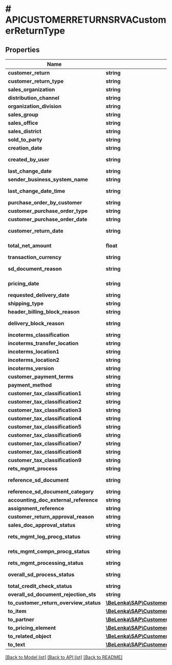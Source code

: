 # # APICUSTOMERRETURNSRVACustomerReturnType

## Properties

Name | Type | Description | Notes
------------ | ------------- | ------------- | -------------
**customer_return** | **string** |  | [optional]
**customer_return_type** | **string** |  | [optional]
**sales_organization** | **string** |  | [optional]
**distribution_channel** | **string** |  | [optional]
**organization_division** | **string** |  | [optional]
**sales_group** | **string** |  | [optional]
**sales_office** | **string** |  | [optional]
**sales_district** | **string** |  | [optional]
**sold_to_party** | **string** |  | [optional]
**creation_date** | **string** | Record Creation Date | [optional]
**created_by_user** | **string** | Name of Person Responsible for Creating the Object | [optional]
**last_change_date** | **string** | Last Changed On | [optional]
**sender_business_system_name** | **string** | External Business System ID | [optional]
**last_change_date_time** | **string** | UTC Time Stamp in Long Form (YYYYMMDDhhmmssmmmuuun) | [optional]
**purchase_order_by_customer** | **string** |  | [optional]
**customer_purchase_order_type** | **string** | Customer Purchase Order Type | [optional]
**customer_purchase_order_date** | **string** |  | [optional]
**customer_return_date** | **string** | Document Date (Date Received/Sent) | [optional]
**total_net_amount** | **float** | Net Value of the Sales Document in Document Currency | [optional]
**transaction_currency** | **string** | SD Document Currency | [optional]
**sd_document_reason** | **string** | Order Reason (Reason for the Business Transaction) | [optional]
**pricing_date** | **string** | Date for Pricing and Exchange Rate | [optional]
**requested_delivery_date** | **string** |  | [optional]
**shipping_type** | **string** |  | [optional]
**header_billing_block_reason** | **string** | Billing Block in SD Document | [optional]
**delivery_block_reason** | **string** | Delivery Block (Document Header) | [optional]
**incoterms_classification** | **string** | Incoterms (Part 1) | [optional]
**incoterms_transfer_location** | **string** |  | [optional]
**incoterms_location1** | **string** |  | [optional]
**incoterms_location2** | **string** |  | [optional]
**incoterms_version** | **string** |  | [optional]
**customer_payment_terms** | **string** | Key for Terms of Payment | [optional]
**payment_method** | **string** |  | [optional]
**customer_tax_classification1** | **string** | Alternative Tax Classification | [optional]
**customer_tax_classification2** | **string** | Tax Classification 2 for Customer | [optional]
**customer_tax_classification3** | **string** | Tax Classification 3 for Customer | [optional]
**customer_tax_classification4** | **string** | Tax Classification 4 for Customer | [optional]
**customer_tax_classification5** | **string** | Tax Classification 5 for Customer | [optional]
**customer_tax_classification6** | **string** | Tax Classification 6 for Customer | [optional]
**customer_tax_classification7** | **string** | Tax Classification 7 for Customer | [optional]
**customer_tax_classification8** | **string** | Tax Classification 8 for Customer | [optional]
**customer_tax_classification9** | **string** | Tax Classification 9 for Customer | [optional]
**rets_mgmt_process** | **string** | Process Identification Number | [optional]
**reference_sd_document** | **string** | Document Number of Reference Document | [optional]
**reference_sd_document_category** | **string** |  | [optional]
**accounting_doc_external_reference** | **string** | Reference Document Number | [optional]
**assignment_reference** | **string** | Assignment Number | [optional]
**customer_return_approval_reason** | **string** | Approval Request Reason ID | [optional]
**sales_doc_approval_status** | **string** | Document Approval Status | [optional]
**rets_mgmt_log_procg_status** | **string** | Logistical Processing Status of a Return | [optional]
**rets_mgmt_compn_procg_status** | **string** | Status of Returns Refund Determination | [optional]
**rets_mgmt_processing_status** | **string** |  | [optional]
**overall_sd_process_status** | **string** | Overall Processing Status (Header/All Items) | [optional]
**total_credit_check_status** | **string** | Overall Status of Credit Checks | [optional]
**overall_sd_document_rejection_sts** | **string** | Rejection Status (All Items) | [optional]
**to_customer_return_overview_status** | [**\BeLenka\SAP\CustomerReturn\Model\APICUSTOMERRETURNSRVACustomerReturnOverviewStatusType**](APICUSTOMERRETURNSRVACustomerReturnOverviewStatusType.md) |  | [optional]
**to_item** | [**\BeLenka\SAP\CustomerReturn\Model\APICUSTOMERRETURNSRVACustomerReturnTypeToItem**](APICUSTOMERRETURNSRVACustomerReturnTypeToItem.md) |  | [optional]
**to_partner** | [**\BeLenka\SAP\CustomerReturn\Model\APICUSTOMERRETURNSRVACustomerReturnTypeToPartner**](APICUSTOMERRETURNSRVACustomerReturnTypeToPartner.md) |  | [optional]
**to_pricing_element** | [**\BeLenka\SAP\CustomerReturn\Model\APICUSTOMERRETURNSRVACustomerReturnTypeToPricingElement**](APICUSTOMERRETURNSRVACustomerReturnTypeToPricingElement.md) |  | [optional]
**to_related_object** | [**\BeLenka\SAP\CustomerReturn\Model\APICUSTOMERRETURNSRVACustomerReturnTypeToRelatedObject**](APICUSTOMERRETURNSRVACustomerReturnTypeToRelatedObject.md) |  | [optional]
**to_text** | [**\BeLenka\SAP\CustomerReturn\Model\APICUSTOMERRETURNSRVACustomerReturnTypeToText**](APICUSTOMERRETURNSRVACustomerReturnTypeToText.md) |  | [optional]

[[Back to Model list]](../../README.md#models) [[Back to API list]](../../README.md#endpoints) [[Back to README]](../../README.md)
